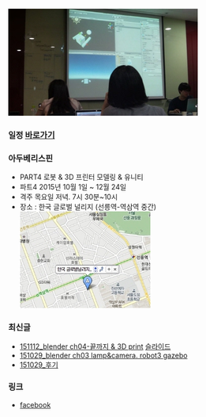 ![대문01](/doc/img/part4/d02_unity.jpg)

### 일정 [바로가기](https://docs.google.com/spreadsheets/d/1KzZcM6x-u9a60eu-T2RIOFEoYBGiwte8L49Thxjllxo/edit#gid=1412315552)

### 아두베리스핀
- PART4 로봇 & 3D 프린터 모델링 & 유니티
- 파트4 2015년 10월 1일 ~ 12월 24일
- 격주 목요일 저녁. 7시 30분~10시
- 장소 : 한국 글로벌 널리지 (선릉역-역삼역 중간)
[![](/doc/img/study_space.jpg)](http://map.daum.net/?map_type=TYPE_MAP&q=%ED%95%9C%EA%B5%AD%EB%84%90%EB%A6%AC%EC%A7%80&urlX=509021&urlY=1111452&urlLevel=5&itemId=13529375)

### 최신글
- [151112_blender ch04-끝까지 & 3D print](/doc/part4/d04.md) [슬라이드](http://arduberryspin.github.io/doc/slide_3d)
- [151029_blender ch03 lamp&camera. robot3 gazebo](/doc/part4/d03.md)
- [151029_후기](/doc/after.md)

### 링크
- [facebook ](https://www.facebook.com/groups/arduberryspin/)




